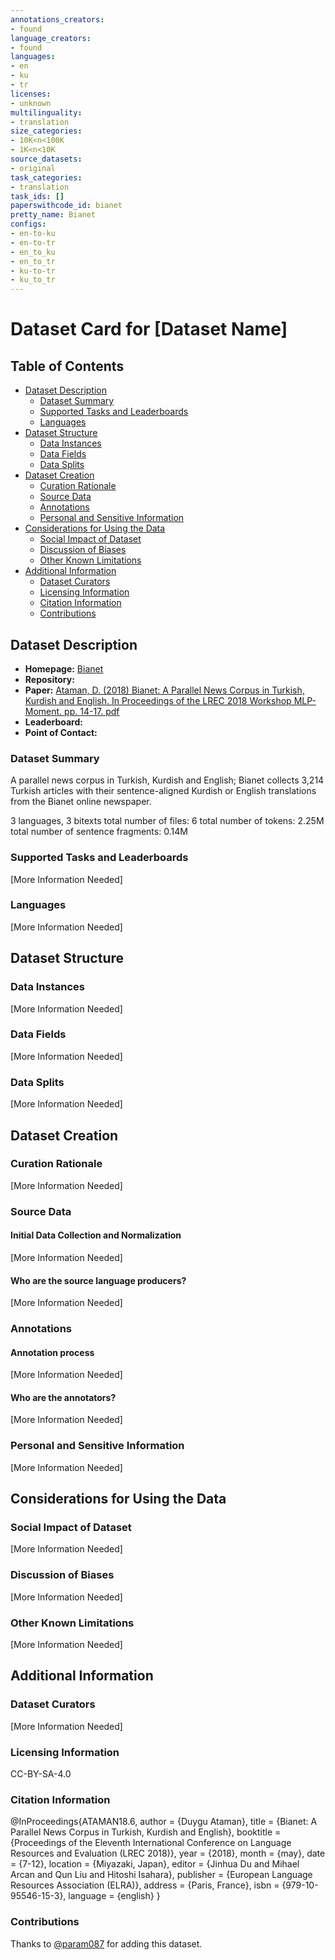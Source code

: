 ```yaml
---
annotations_creators:
- found
language_creators:
- found
languages:
- en
- ku
- tr
licenses:
- unknown
multilinguality:
- translation
size_categories:
- 10K<n<100K
- 1K<n<10K
source_datasets:
- original
task_categories:
- translation
task_ids: []
paperswithcode_id: bianet
pretty_name: Bianet
configs:
- en-to-ku
- en-to-tr
- en_to_ku
- en_to_tr
- ku-to-tr
- ku_to_tr
---
```


# Dataset Card for [Dataset Name]

## Table of Contents
- [Dataset Description](#dataset-description)
  - [Dataset Summary](#dataset-summary)
  - [Supported Tasks and Leaderboards](#supported-tasks-and-leaderboards)
  - [Languages](#languages)
- [Dataset Structure](#dataset-structure)
  - [Data Instances](#data-instances)
  - [Data Fields](#data-fields)
  - [Data Splits](#data-splits)
- [Dataset Creation](#dataset-creation)
  - [Curation Rationale](#curation-rationale)
  - [Source Data](#source-data)
  - [Annotations](#annotations)
  - [Personal and Sensitive Information](#personal-and-sensitive-information)
- [Considerations for Using the Data](#considerations-for-using-the-data)
  - [Social Impact of Dataset](#social-impact-of-dataset)
  - [Discussion of Biases](#discussion-of-biases)
  - [Other Known Limitations](#other-known-limitations)
- [Additional Information](#additional-information)
  - [Dataset Curators](#dataset-curators)
  - [Licensing Information](#licensing-information)
  - [Citation Information](#citation-information)
  - [Contributions](#contributions)

## Dataset Description

- **Homepage:** [Bianet](http://opus.nlpl.eu/Bianet.php)
- **Repository:**
- **Paper:** [Ataman, D. (2018) Bianet: A Parallel News Corpus in Turkish, Kurdish and English. In Proceedings of the LREC 2018 Workshop MLP-Moment. pp. 14-17. pdf](http://lrec-conf.org/workshops/lrec2018/W19/pdf/6_W19.pdf)
- **Leaderboard:**
- **Point of Contact:**

### Dataset Summary

A parallel news corpus in Turkish, Kurdish and English;
Bianet collects 3,214 Turkish articles with their sentence-aligned Kurdish or English translations from the Bianet online newspaper.

3 languages, 3 bitexts
total number of files: 6
total number of tokens: 2.25M
total number of sentence fragments: 0.14M

### Supported Tasks and Leaderboards

[More Information Needed]

### Languages

[More Information Needed]

## Dataset Structure

### Data Instances

[More Information Needed]

### Data Fields

[More Information Needed]

### Data Splits

[More Information Needed]

## Dataset Creation

### Curation Rationale

[More Information Needed]

### Source Data

#### Initial Data Collection and Normalization

[More Information Needed]

#### Who are the source language producers?

[More Information Needed]

### Annotations

#### Annotation process

[More Information Needed]

#### Who are the annotators?

[More Information Needed]

### Personal and Sensitive Information

[More Information Needed]

## Considerations for Using the Data

### Social Impact of Dataset

[More Information Needed]

### Discussion of Biases

[More Information Needed]

### Other Known Limitations

[More Information Needed]

## Additional Information

### Dataset Curators

[More Information Needed]

### Licensing Information

CC-BY-SA-4.0

### Citation Information

@InProceedings{ATAMAN18.6,
  author = {Duygu Ataman},
  title = {Bianet: A Parallel News Corpus in Turkish, Kurdish and English},
  booktitle = {Proceedings of the Eleventh International Conference on Language Resources and Evaluation (LREC 2018)},
  year = {2018},
  month = {may},
  date = {7-12},
  location = {Miyazaki, Japan},
  editor = {Jinhua Du and Mihael Arcan and Qun Liu and Hitoshi Isahara},
  publisher = {European Language Resources Association (ELRA)},
  address = {Paris, France},
  isbn = {979-10-95546-15-3},
  language = {english}
  }

### Contributions

Thanks to [@param087](https://github.com/param087) for adding this dataset.
